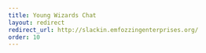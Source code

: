 ```yaml
---
title: Young Wizards Chat
layout: redirect
redirect_url: http://slackin.emfozzingenterprises.org/
order: 10
---
```

